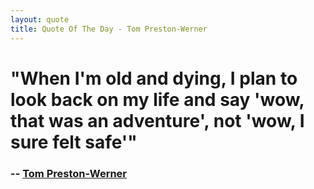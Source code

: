 ```yaml
---
layout: quote
title: Quote Of The Day - Tom Preston-Werner
---
```

# "When I'm old and dying, I plan to look back on my life and say 'wow, that was an adventure', not 'wow, I sure felt safe'"
### -- [Tom Preston-Werner][6]
 
   [6]: http://tom.preston-werner.com/2008/10/18/how-i-turned-down-300k.html